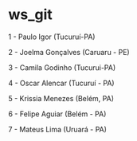 # ws_git

1 - Paulo Igor (Tucuruí-PA)

2 - Joelma Gonçalves (Caruaru - PE)

3 - Camila Godinho (Tucurui-PA)

4 - Oscar Alencar (Tucuruí - PA)

5 - Krissia Menezes (Belém, PA)

6 - Felipe Aguiar (Belém - PA)

7 - Mateus Lima (Uruará - PA)

